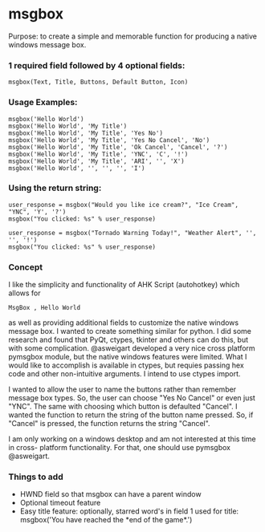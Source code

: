 # msgbox
Purpose: to create a simple and memorable function for producing a native windows message box.

### 1 required field followed by 4 optional fields:
```
msgbox(Text, Title, Buttons, Default Button, Icon)
```

### Usage Examples:

```
msgbox('Hello World')
msgbox('Hello World', 'My Title')
msgbox('Hello World', 'My Title', 'Yes No')
msgbox('Hello World', 'My Title', 'Yes No Cancel', 'No')
msgbox('Hello World', 'My Title', 'Ok Cancel', 'Cancel', '?')
msgbox('Hello World', 'My Title', 'YNC', 'C', '!')
msgbox('Hello World', 'My Title', 'ARI', '', 'X')
msgbox('Hello World', '', '', '', 'I')
```
### Using the return string:
```
user_response = msgbox("Would you like ice cream?", "Ice Cream", "YNC", 'Y', '?')
msgbox("You clicked: %s" % user_response)

user_response = msgbox("Tornado Warning Today!", "Weather Alert", '', '', '!')
msgbox("You clicked: %s" % user_response)
```

### Concept

I like the simplicity and functionality of AHK Script (autohotkey) which allows for 
```
MsgBox , Hello World
```
as well as providing additional fields to customize the native windows message box. 
I wanted to create something similar for python. I did some research and found that 
PyQt, ctypes, tkinter and others can do this, but with some complication. @asweigart 
developed a very nice cross platform pymsgbox module, but the native windows features 
were limited. What I would like to accomplish is available in ctypes, but requies 
passing hex code and other non-intuitive arguments. I intend to use ctypes import.

I wanted to allow the user to name the buttons rather than remember message box types.
So, the user can choose "Yes No Cancel" or even just "YNC". The same with choosing which button
is defaulted "Cancel". I wanted the function to return the string of the button name pressed. 
So, if "Cancel" is pressed, the function returns the string "Cancel". 

I am only working on a windows desktop and am not interested at this time in cross-
platform functionality. For that, one should use pymsgbox @asweigart.

### Things to add

* HWND field so that msgbox can have a parent window
* Optional timeout feature
* Easy title feature: optionally, starred word's in field 1 used for title: msgbox('You have reached the &ast;end of the game&ast;.')

